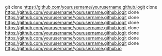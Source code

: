 git clone https://github.com/yourusername/yourusername.github.iogit clone https://github.com/yourusername/yourusername.github.iogit clone https://github.com/yourusername/yourusername.github.iogit clone https://github.com/yourusername/yourusername.github.iogit clone https://github.com/yourusername/yourusername.github.iogit clone https://github.com/yourusername/yourusername.github.iogit clone https://github.com/yourusername/yourusername.github.iogit clone https://github.com/yourusername/yourusername.github.iogit clone https://github.com/yourusername/yourusername.github.io
